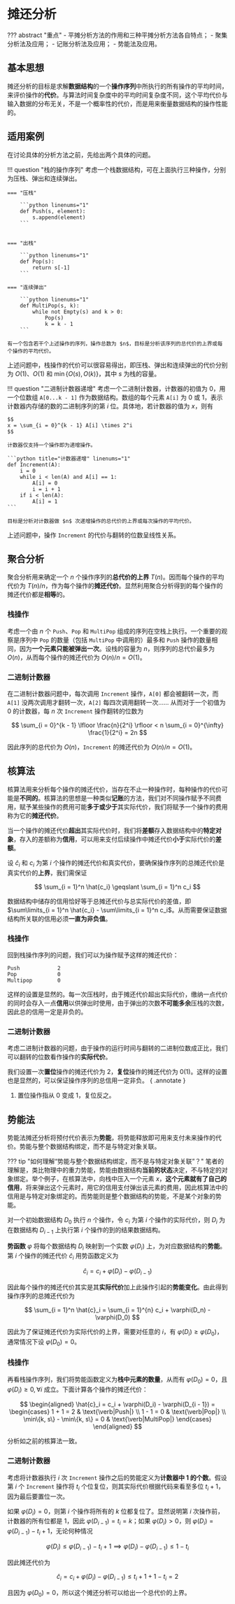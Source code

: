 # 摊还分析

??? abstract "重点"
    - 平摊分析方法的作用和三种平摊分析方法各自特点；
    - 聚集分析法及应用；
    - 记账分析法及应用；
    - 势能法及应用。

## 基本思想

摊还分析的目标是求解**数据结构**的一个**操作序列**中所执行的所有操作的平均时间，来评价操作的**代价**。与算法时间复杂度中的平均时间复杂度不同，这个平均代价与输入数据的分布无关，不是一个概率性的代价，而是用来衡量数据结构的操作性能的。

## 适用案例

在讨论具体的分析方法之前，先给出两个具体的问题。

!!! question "栈的操作序列"
    考虑一个栈数据结构，可在上面执行三种操作，分别为压栈、弹出和连续弹出。

    === "压栈"
    
        ```python linenums="1"
        def Push(s, element):
            s.append(element)
        ```
        

    === "出栈"

        ```python linenums="1"
        def Pop(s):
            return s[-1]
        ```

    === "连续弹出"

        ```python linenums="1"
        def MultiPop(s, k):
            while not Empty(s) and k > 0:
                Pop(s)
                k = k - 1
        ```
    
    有一个包含若干个上述操作的序列，操作总数为 $n$，目标是分析该序列的总代价的上界或每个操作的平均代价。

上述问题中，栈操作的代价可以很容易得出，即压栈、弹出和连续弹出的代价分别为 $O(1)$、$O(1)$ 和 $\min\{O(s), O(k)\}$，其中 $s$ 为栈的容量。

!!! question "二进制计数器递增"
    考虑一个二进制计数器，计数器的初值为 $0$，用一个位数组 `A[0...k - 1]` 作为数据结构。数组的每个元素 `A[i]` 为 $0$ 或 $1$，表示计数器内存储的数的二进制序列的第 $i$ 位。具体地，若计数器的值为 $x$，则有

    $$
    x = \sum_{i = 0}^{k - 1} A[i] \times 2^i
    $$

    计数器仅支持一个操作即为递增操作。

    ```python title="计数器递增" linenums="1"
    def Increment(A):
        i = 0
        while i < len(A) and A[i] == 1:
            A[i] = 0
            i = i + 1
        if i < len(A):
            A[i] = 1
    ```

    目标是分析对计数器做 $n$ 次递增操作的总代价的上界或每次操作的平均代价。

上述问题中，操作 `Increment` 的代价与翻转的位数呈线性关系。

## 聚合分析

聚合分析用来确定一个 $n$ 个操作序列的**总代价的上界** $T(n)$。因而每个操作的平均代价为 $T(n) / n$，作为每个操作的**摊还代价**。显然利用聚合分析得到的每个操作的摊还代价都是**相等**的。

### 栈操作

考虑一个由 $n$ 个 `Push`、`Pop` 和 `MultiPop` 组成的序列在空栈上执行。一个重要的观察是序列中 `Pop` 的数量（包括 `MultiPop` 中调用的）最多和 `Push` 操作的数量相同，因为**一个元素只能被弹出一次**。设栈的容量为 $n$，则序列的总代价最多为 $O(n)$，从而每个操作的摊还代价为 $O(n) / n = O(1)$。

### 二进制计数器

在二进制计数器问题中，每次调用 `Increment` 操作，`A[0]` 都会被翻转一次，而 `A[1]` 没两次调用才翻转一次，`A[2]` 每四次调用翻转一次…… 从而对于一个初值为 $0$ 的计数器，每 $n$ 次 `Increment` 操作翻转的位数为

$$
\sum_{i = 0}^{k - 1} \lfloor \frac{n}{2^i} \rfloor < n \sum_{i = 0}^{\infty} \frac{1}{2^i} = 2n
$$

因此序列的总代价为 $O(n)$，`Increment` 的摊还代价为 $O(n) / n = O(1)$。

## 核算法

核算法用来分析每个操作的摊还代价，当存在不止一种操作时，每种操作的代价可能是**不同的**。核算法的思想是一种类似**记账**的方法，我们对不同操作赋予不同费用，赋予某些操作的费用可能**多于或少于**其实际代价，我们将赋予一个操作的费用称为它的**摊还代价**。

当一个操作的摊还代价**超出**其实际代价时，我们将**差额**存入数据结构中的**特定对象**，存入的差额称为**信用**，可以用来支付后续操作中摊还代价**小于**实际代价的**差额**。

设 $\hat{c}_i$ 和 $c_i$ 为第 $i$ 个操作的摊还代价和真实代价，要确保操作序列的总摊还代价是真实代价的**上界**，我们需保证

$$
\sum_{i = 1}^n \hat{c_i} \geqslant \sum_{i = 1}^n c_i
$$

数据结构中储存的信用恰好等于总摊还代价与总实际代价的差值，即 $\sum\limits_{i = 1}^n \hat{c_i} - \sum\limits_{i = 1}^n c_i$。从而需要保证数据结构所关联的信用必须**一直为非负值**。

### 栈操作

回到栈操作序列的问题，我们可以为操作赋予这样的摊还代价：

    Push            2
    Pop             0
    Multipop        0

这样的设置是显然的。每一次压栈时，由于摊还代价超出实际代价，缴纳一点代价的同时会存入一点**信用**以供弹出时使用，由于弹出的次数**不可能多余**压栈的次数，因此总的信用一定是非负的。

### 二进制计数器

考虑二进制计数器的问题，由于操作的运行时间与翻转的二进制位数成正比，我们可以翻转的位数看作操作的**实际代价**。

我们设置一次**置位**操作的摊还代价为 2，**复位**操作的摊还代价为 0(1)。这样的设置也是显然的，可以保证操作序列的总信用一定非负。
{ .annotate }

1.  置位操作指从 $0$ 变成 $1$，复位反之。

## 势能法

势能法摊还分析将预付代价表示为**势能**，将势能释放即可用来支付未来操作的代价。势能与整个数据结构绑定，而不是与特定对象关联。

??? tip "如何理解“势能与整个数据结构绑定，而不是与特定对象关联”？"
    笔者的理解是，类比物理中的重力势能，势能由数据结构**当前的状态**决定，不与特定的对象绑定。举个例子，在核算法中，向栈中压入一个元素 $x$，**这个元素就有了自己的信用**，将来弹出这个元素时，用它的信用支付弹出该元素的费用，因此核算法中的信用是与特定对象绑定的。而势能则是整个数据结构的势能，不是某个对象的势能。

对一个初始数据结构 $D_0$ 执行 $n$ 个操作，令 $c_i$ 为第 $i$ 个操作的实际代价，则 $D_i$ 为在数据结构 $D_{i - 1}$ 上执行第 $i$ 个操作的到的结果数据结构。

**势函数** $\varphi$ 将每个数据结构 $D_i$ 映射到一个实数 $\varphi(D_i)$ 上，为对应数据结构的**势能**。第 $i$ 个操作的摊还代价 $\hat{c}_i$ 用势函数定义为

$$
\hat{c}_i = c_i + \varphi(D_i) - \varphi(D_{i - 1})
$$

因此每个操作的摊还代价其实是其**实际代价**加上此操作引起的**势能变化**。由此得到操作序列的总摊还代价为

$$
\sum_{i = 1}^n \hat{c}_i = \sum_{i = 1}^{n} c_i + \varphi(D_n) - \varphi(D_0)
$$

因此为了保证摊还代价为实际代价的上界，需要对任意的 $i$，有 $\varphi(D_i) \geqslant \varphi(D_0)$，通常情况下设 $\varphi(D_0) = 0$。

### 栈操作

再看栈操作序列，我们将势能函数定义为**栈中元素的数量**，从而有 $\varphi(D_0) = 0$，且 $\varphi(D_i) \geqslant 0, \forall i$ 成立。下面计算各个操作的摊还代价：

$$
\begin{aligned}
\hat{c}_i = c_i + \varphi(D_i) - \varphi(D_{i - 1}) =
\begin{cases}
1 + 1 = 2 & \text{\verb|Push|} \\
1 - 1 = 0 & \text{\verb|Pop|} \\
\min\{k, s\} - \min\{k, s\} = 0 & \text{\verb|MultiPop|}
\end{cases}
\end{aligned}
$$

分析如之前的核算法一致。

### 二进制计数器

考虑将计数器执行 $i$ 次 `Increment` 操作之后的势能定义为**计数器中 1 的个数**。假设第 $i$ 个 `Increment` 操作将 $t_i$ 个位复位，则其实际代价根据代码来看至多位 $t_i + 1$，因为最后要置位一次。

如果 $\varphi(D_{i}) = 0$，则第 $i$ 个操作将所有的 $k$ 位都复位了。显然说明第 $i$ 次操作前，计数器的所有位都是 1，因此 $\varphi(D_{i - 1}) = t_i = k$；如果 $\varphi(D_{i})> 0$，则 $\varphi(D_{i}) = \varphi(D_{i - 1}) - t_i + 1$，无论何种情况

$$
\varphi(D_{i}) \leqslant \varphi(D_{i - 1}) - t_i + 1 \implies \varphi(D_{i}) - \varphi(D_{i - 1}) \leqslant 1 - t_i
$$

因此摊还代价为

$$
\hat{c}_i = c_i + \varphi(D_i) - \varphi(D_{i - 1}) \leqslant t_i + 1 + 1 - t_i = 2
$$

且因为 $\varphi(D_0) = 0$，所以这个摊还分析可以给出一个总代价的上界。

